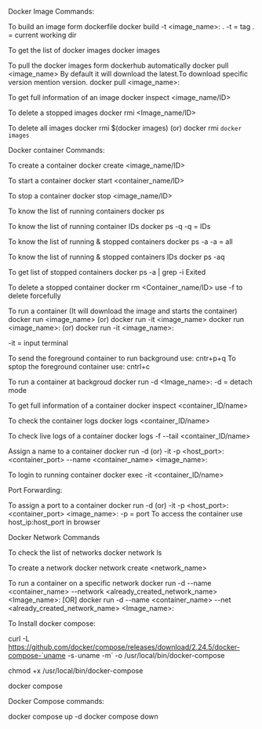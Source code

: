 
Docker Image Commands:

To build an image form dockerfile
docker build -t <image_name>:<version> .
-t = tag
.  = current working dir

To get the list of docker images 
docker images

To pull the docker images form dockerhub automatically
docker pull <image_name> 
By default it will download the latest.To download specific version mention version.
docker pull <image_name>:<version>

To get full information of an image
docker inspect <image_name/ID>

To delete a stopped images
docker rmi <Image_name/ID>

To delete all images
docker rmi $(docker images) (or) docker rmi `docker images`




Docker container Commands:

To create a container
docker create <image_name/ID>

To start a container
docker start <container_name/ID>

To stop a container
docker stop <image_name/ID>

To know the list of running containers
docker ps

To know the list of running container IDs
docker ps -q
-q = IDs

To know the list of running & stopped containers
docker ps -a
-a = all

To know the list of running & stopped containers IDs
docker ps -aq

To get list of stopped containers
docker ps -a | grep -i Exited

To delete a stopped container
docker rm <Container_name/ID>
use -f to delete forcefully

To run a container (It will download the image and starts the container)
docker run <image_name>  (or)  docker run -it <image_name>
docker run <image_name>:<version>  (or)  docker run -it <image_name>:<version>

-it = input terminal

To send the foreground container to run background use: cntr+p+q
To sptop the foreground container use: cntrl+c

To run a container at backgroud
docker run -d <Image_name>:<version>
-d = detach mode

To get full information of a container 
docker inspect <container_ID/name>

To check the container logs
docker logs <container_ID/name>

To check live logs of a container
docker logs -f --tail <number> <container_ID/name>

Assign a name to a container
docker run -d (or) -it -p <host_port>:<container_port> --name <container_name> <image_name>:<version>

To login to running container
docker exec -it <container_ID/name> <command>



Port Forwarding:

To assign a port to a container
docker run -d (or) -it -p <host_port>:<container_port> <image_name>:<version>
-p = port
To access the container use host_ip:host_port in browser




Docker Network Commands 

To check the list of networks 
docker network ls 

To create a network
docker network create <network_name>

To run a container on a specific network
docker run -d --name <container_name> --network <already_created_network_name> <Image_name>:<version>
[OR]
docker run -d --name <container_name> --net <already_created_network_name> <Image_name>:<version>





To Install docker compose:

curl -L https://github.com/docker/compose/releases/download/2.24.5/docker-compose-`uname -s`-`uname -m` -o /usr/local/bin/docker-compose 

chmod +x /usr/local/bin/docker-compose

docker compose



Docker Compose commands:

docker compose up -d 
docker compose down 


